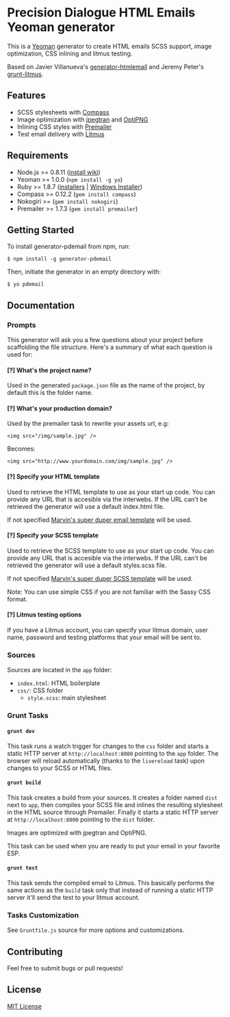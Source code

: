 # Precision Dialogue HTML Emails Yeoman generator

This is a [Yeoman](http://yeoman.io) generator to create HTML emails SCSS support, image optimization, CSS inlining and litmus testing.

Based on Javier Villanueva's [generator-htmlemail](https://github.com/jahvi/generator-htmlemail) and Jeremy Peter's [grunt-litmus](https://github.com/jeremypeter/grunt-litmus/).

## Features

* SCSS stylesheets with [Compass](http://compass-style.org/)
* Image optimization with [jpegtran](http://jpegclub.org/jpegtran/) and [OptiPNG](http://optipng.sourceforge.net/)
* Inlining CSS styles with [Premailer](http://premailer.dialect.ca/)
* Test email delivery with [Litmus](https://litmus.com)

## Requirements

* Node.js >= 0.8.11 ([install wiki](https://github.com/joyent/node/wiki/Installing-Node.js-via-package-manager))
* Yeoman >= 1.0.0 (`npm install -g yo`)
* Ruby >= 1.8.7 ([installers](http://www.ruby-lang.org/en/downloads/) | [Windows Installer](http://rubyinstaller.org/))
* Compass >= 0.12.2 (`gem install compass`)
* Nokogiri >= (`gem install nokogiri`)
* Premailer >= 1.7.3 (`gem install premailer`)

## Getting Started

To install generator-pdemail from npm, run:

```
$ npm install -g generator-pdemail
```

Then, initiate the generator in an empty directory with:

```
$ yo pdemail
```

## Documentation

### Prompts

This generator will ask you a few questions about your project before scaffolding the file structure. Here's a summary of what each question is used for:

#### [?] What's the project name?

Used in the generated `package.json` file as the name of the project, by default this is the folder name.

#### [?] What's your production domain?

Used by the premailer task to rewrite your assets url, e.g:

```
<img src="/img/sample.jpg" />
```

Becomes:

```
<img src="http://www.yourdomain.com/img/sample.jpg" />
```

#### [?] Specify your HTML template

Used to retrieve the HTML template to use as your start up code. You can provide any URL that is accesible via the interwebs. If the URL can't be retrieved the generator will use a default index.html file. 

If not specified [Marvin's super duper email template](https://gist.githubusercontent.com/psapir/b5c432b6982466ea0d58/raw/5ef129e59e2f0705e38557696bcf433b3ceabc46/index.html) will be used.


#### [?] Specify your SCSS template

Used to retrieve the SCSS template to use as your start up code. You can provide any URL that is accesible via the interwebs. If the URL can't be retrieved the generator will use a default styles.scss file. 

If not specified [Marvin's super duper SCSS template](https://gist.githubusercontent.com/psapir/b5c432b6982466ea0d58/raw/dd92f3d2a709b82e8a28818e761266e48f4eabba/styles.scss) will be used.

Note: You can use simple CSS if you are not familiar with the Sassy CSS format.

#### [?] Litmus testing options

If you have a Litmus account, you can specify your litmus domain, user name, password and testing platforms that your email will be sent to.

### Sources

Sources are located in the `app` folder:

* `index.html`: HTML boilerplate
* `css/`: CSS folder
    * `style.scss`: main stylesheet

### Grunt Tasks


#### `grunt dev`

This task runs a watch trigger for changes to the `css` folder and starts a static HTTP server at `http://localhost:8000` pointing to the `app` folder. The browser will reload automatically (thanks to the `livereload` task) upon changes to your SCSS or HTML files.

#### `grunt build`

This task creates a build from your sources. It creates a folder named `dist` next to `app`, then compiles your SCSS file and inlines the resulting stylesheet in the HTML source through Premailer. Finally it starts a static HTTP server at `http://localhost:8000` pointing to the `dist` folder.

Images are optimized with jpegtran and OptiPNG.

This task can be used when you are ready to put your email in your favorite ESP. 

#### `grunt test`

This task sends the compiled email to Litmus. This basically performs the same actions as the `build` task only that instead of running a static HTTP server it'll send the test to your litmus account.

### Tasks Customization

See `Gruntfile.js` source for more options and customizations.

## Contributing

Feel free to submit bugs or pull requests! 

## License

[MIT License](http://en.wikipedia.org/wiki/MIT_License)
